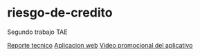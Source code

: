 # riesgo-de-credito
Segundo trabajo TAE

[Reporte tecnico](https://deepnote.com/@tae-7c44/riesgocredito-321af7d5-4862-4e80-98c6-0b7c4eef2b47) 
[Aplicacion web](https://tholes-riesgo-de-credito-app-u20947.streamlitapp.com/) 
[Video promocional del aplicativo](https://youtu.be/Hx_-BRPqA3U) 
